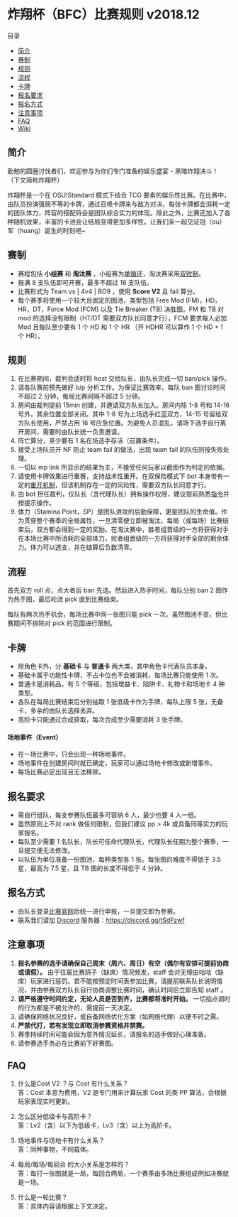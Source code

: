 # 炸翔杯（BFC）比赛规则 v2018.12

目录
  * [简介](#简介)
  * [赛制](#赛制)
  * [规则](#规则)
  * [流程](#流程)
  * [卡牌](#卡牌)
  * [报名要求](#报名要求)
  * [报名方式](#报名方式)
  * [注意事项](#注意事项)
  * [FAQ](#faq)
  * [Wiki](https://github.com/xebfc/BFC/wiki)

## 简介

勤勉的圆圈讨伐者们，欢迎参与为你们专门准备的娱乐盛宴 - 黑暗炸翔决斗！（下文简称炸翔杯）

炸翔杯是一个在 OSU!Standard 模式下结合 TCG 要素的娱乐性比赛。在比赛中，由队员扮演强弱不等的卡牌，通过召唤卡牌来与敌方对决，每张卡牌都会消耗一定的团队体力，阵容的搭配将会是团队综合实力的体现。除此之外，比赛还加入了各种随机效果，丰富的卡池会让结局变得更加多样性。让我们来一起见证冠（ou）军（huang）诞生的时刻吧~

## 赛制

* 赛程包括 __小组赛__ 和 __淘汰赛__ ，小组赛为[单循环](https://zh.wikipedia.org/wiki/%E5%BE%AA%E7%8E%AF%E8%B5%9B)，淘汰赛采用[双败制](https://zh.wikipedia.org/wiki/%E5%8F%8C%E8%B4%A5%E6%B7%98%E6%B1%B0%E5%88%B6)。
* 报满 8 支队伍即可开赛，最多不超过 16 支队伍。
* 比赛形式为 Team vs | 4v4 | BO9 ，使用 __Score V2__ 且 fail 算分。
* 每个赛季将使用一个较大且固定的图池，类型包括 Free Mod (FM)，HD，HR，DT，Force Mod (FCM) 以及 Tie Breaker (TB) 决胜图。FM 和 TB 对 mod 的选择没有限制（HT/DT 需要双方队长同意才行），FCM 要求每人必加 Mod 且每队至少要有 1 个 HD 和 1 个 HR （开 HDHR 可以算作 1 个 HD + 1 个 HR）。

## 规则

1. 在比赛期间，裁判会适时将 host 交给队长，由队长完成一切 ban/pick 操作。
2. 请各队赛前预先做好 b/p 分析工作。为保证比赛效率，每队 ban 图讨论时间不超过 2 分钟，每局比赛间隔不超过 5 分钟。
3. 房间由裁判提前 15min 创建，并邀请双方队长加入。房间内除 1-8 号和 14-16 号外，其余位置全部关闭。其中 1-8 号为上场选手红蓝双方，14-15 号留给双方队长使用，严禁占用 16 号应急位置。为避免人员混乱，请场下选手自行离开房间，需要时由队长统一负责邀请。
4. 阵亡算分，至少要有 1 名在场选手存活（前置条件）。
5. 接受上场队员开 NF 防止 team fail 的做法，出现 team fail 的队伍则按失败处理。
6. 一切以 mp link 所显示的结果为主，不接受任何玩家以截图作为判定的依据。
7. 请使用卡牌效果进行重赛，支持战术性重开。在双保险模式下 bot 本身带有一定的[重开机制]()，但该机制存在一定的风险性，需要双方队长同意才行。
8. 由 bot 担任裁判，仅队长（含代理队长）拥有操作权限，建议提前熟悉[指令]()并按提示操作。
9. 体力（Stamina Point，SP）是团队进攻的后勤保障，更是团队的生命值。作为贯穿整个赛季的全局属性，一旦清零便立即被淘汰。每局（或每场）比赛结束后，双方都会得到一定的奖励。在淘汰赛中，胜者组晋级的一方将获得对手在本场比赛中所消耗的全部体力，败者组晋级的一方将获得对手全部的剩余体力。体力可以透支，并在结算后负数清零。

## 流程

首先双方 roll 点，点大者后 ban 先选。然后进入热手时间，每队分别 ban 2 图作为热手图，最后轮流 pick 直到比赛结束。

每队有两次热手机会，每场比赛中同一张图只能 pick 一次。虽然图池不变，但比赛期间不排除对 pick 的范围进行限制。

## 卡牌

* 除角色卡外，分 __基础卡__ 与 __普通卡__ 两大类，其中角色卡代表队员本身。
* 基础卡属于功能性卡牌，不占卡位也不会被消耗，每场比赛只能使用 1 次。
* 普通卡是消耗品，有 5 个等级，包括增益卡、陷阱卡、礼物卡和场地卡 4 种类型。
* 各队在每局比赛结束后分别抽取 1 张低级卡作为手牌，每队上限 5 张，无备卡，多余的由队长选择丢弃。
* 高阶卡只能通过合成获取，每次合成至少需要消耗 3 张手牌。

#### 场地事件（Event）

* 在一场比赛中，只会出现一种场地事件。
* 场地事件在创建房间时就已确定，玩家可以通过场地卡修改或新增事件。
* 每场比赛必定出现且无法移除。

## 报名要求

* 需自行组队，每支参赛队伍最多可容纳 6 人，最少也要 4 人一组。
* 虽然原则上不对 rank 做任何限制，但我们建议 pp > 4k 或具备同等实力的玩家报名。
* 每队至少需要 1 名队长，队长可任命代理队长，代理队长任期为整个赛季，一旦提交便无法修改。
* 以队伍为单位准备一份图池，每种类型各 1 张。每张图的难度不得低于 3.5 星，最高为 7.5 星，且 TB 图的长度不得低于 4 分钟。

## 报名方式

* 由队长登录[比赛官网]()后统一进行申报，一旦提交即为参赛。
* 联系我们请加 [Discord](https://discordapp.com/) 服务器：https://discord.gg/tSdFzwf

## 注意事项

1. __报名参赛的选手请确保自己周末（周六、周日）有空（偶尔有安排可提前协商或请假）。__ 由于往届比赛鸽子（缺席）情况频发，staff 会对无理由咕咕（缺席）玩家进行惩罚。若不能按预定时间表参加比赛，请提前联系队长说明情况，并由参赛双方队长自行协商调整比赛时间，确认时间后立即告知 staff 。
2. __请严格遵守时间约定，无论人员是否到齐，比赛都将准时开始。__ 一切掐点调时的行为都是不被允许的，需提前一天决定。
3. 请确保网络状况良好，或自备网络优化方案（如网络代理）以便不时之需。
4. __严禁代打，若有发现立即取消参赛资格并禁赛。__
5. 赛季持续时间可能会因为意外情况延长，请报名的选手做好心理准备。
6. 请参赛选手务必在比赛前下好赛图。

## FAQ
1. 什么是Cost V2 ？与 Cost 有什么关系？  
答：Cost 本意为费用，V2 是专门用来计算玩家 Cost 的类 PP 算法，会根据玩家表现实时更新。

2. 怎么区分低级卡与高阶卡？  
答：Lv2（含）以下为低级卡，Lv3（含）以上为高阶卡。

3. 场地事件与场地卡有什么关系？  
答：同种事物，不同载体。

4. 每局/每场/每回合 的大小关系是怎样的？  
答：每打一张图就是一局，每回合两局，一个赛季由多场比赛组成例如决赛就是一场。

5. 什么是一轮比赛？  
答：具体内容请根据上下文决定。
